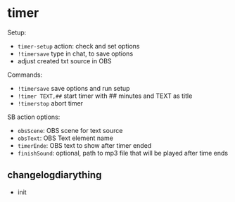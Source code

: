 # timer

Setup:
- `timer-setup` action: check and set options
- `!timersave` type in chat, to save options
- adjust created txt source in OBS

Commands:
- `!timersave` save options and run setup
- `!timer TEXT,##` start timer with ## minutes and TEXT as title
- `!timerstop` abort timer

SB action options:
- `obsScene`: OBS scene for text source
- `obsText`: OBS Text element name
- `timerEnde`: OBS text to show after timer ended
- `finishSound`: optional, path to mp3 file that will be played after time ends

## changelogdiarything

- init
